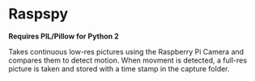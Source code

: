 Raspspy
=======

**Requires PIL/Pillow for Python 2**

Takes continuous low-res pictures using the Raspberry Pi Camera and compares them to detect motion. When movment is detected, a full-res picture is taken and stored with a time stamp in the capture folder.
